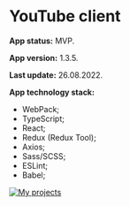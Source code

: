 # YouTube client

**App status:** MVP.

**App version:** 1.3.5.

**Last update:** 26.08.2022.

**App technology stack:**

- WebPack;
- TypeScript;
- React;
- Redux (Redux Tool);
- Axios;
- Sass/SCSS;
- ESLint;
- Babel;

[![My projects](https://img.shields.io/badge/DEPLOY-black?style=flat&logo=github&logoColor=black&labelColor=F3F3F3)](https://hauzinski.github.io/My-projects/YouTube-client-react/)

